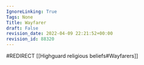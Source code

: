 ```yaml
---
IgnoreLinking: True
Tags: None
Title: Wayfarer
draft: False
revision_date: 2022-04-09 22:21:52+00:00
revision_id: 88320
---
```


#REDIRECT [[Highguard religious beliefs#Wayfarers]]